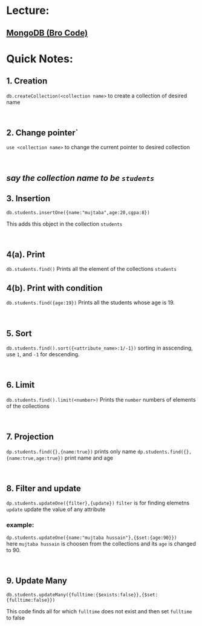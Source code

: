 # Lecture: 
## [MongoDB (Bro Code)](https://www.youtube.com/watch?v=c2M-rlkkT5o)





# Quick Notes:
## 1. Creation 
`db.createCollection(<collection name>`
to create a collection of desired name


<br>

## 2. Change pointer`
`use <collection name>`
to change the current pointer to desired collection

<br>

## *say the collection name to be `students`* ##
## 3. Insertion ##
`db.students.insertOne({name:"mujtaba",age:20,cgpa:8})` 

This adds this object in the collection `students` 


<br>

## 4(a). Print 
`db.students.find()`
Prints all the element of the collections `students`

## 4(b). Print with condition 
`db.students.find({age:19})`
Prints all the students whose age is 19.

<br>

## 5. Sort  
`db.students.find().sort({<attribute_name>:1/-1})`
sorting in asscending, use `1`, and `-1` for descending.

<br>

## 6. Limit
`db.students.find().limit(<number>)`
Prints the `number` numbers of elements of the collections 


<br>

## 7. Projection
`dp.students.find({},{name:true})` prints only name
`dp.students.find({},{name:true,age:true})` print name and age
  
<br>
  
  
## 8. Filter and update
  `dp.students.updateOne({filter},{update})`
  `filter` is for finding elemetns
  `update` update the value of any attribute
  ### example:
  `dp.students.updateOne({name:"mujtaba hussain"},{$set:{age:90}})`<br>
  here `mujtaba hussain` is choosen from the collections and its `age` is changed to 90.
  
  <br>
  
## 9. Update Many
  `db.students.updateMany({fulltime:{$exists:false}},{$set:{fulltime:false}})`
  
  This code finds all for which `fulltime`  does not exist and then set `fulltime` to false
